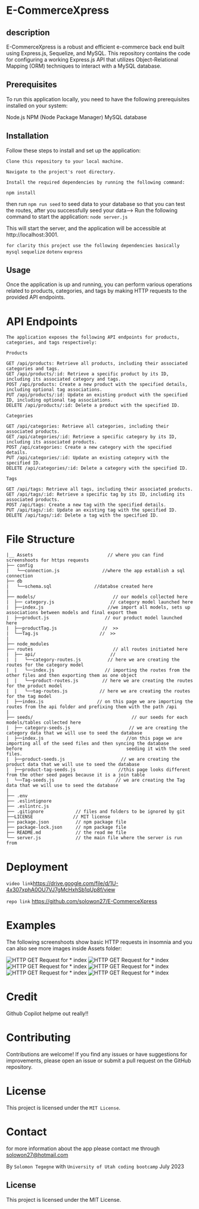 # E-CommerceXpress

## description
E-CommerceXpress is a robust and efficient e-commerce back end built using Express.js, Sequelize, and MySQL. This repository contains the code for configuring a working Express.js API that utilizes Object-Relational Mapping (ORM) techniques to interact with a MySQL database. 

## Prerequisites
To run this application locally, you need to have the following prerequisites installed on your system:

Node.js
NPM (Node Package Manager)
MySQL database

## Installation
Follow these steps to install and set up the application:

```Clone this repository to your local machine.```

```Navigate to the project's root directory.```

```Install the required dependencies by running the following command:```

```npm install```

then run ```npm run seed``` to seed data to your database so that you can test the routes,
after you successfully seed your data-->
Run the following command to start the application:
```node server.js```

This will start the server, and the application will be accessible at http://localhost:3001.

```for clarity this project use the following dependencies basically```
```mysql```
```sequelize```
```dotenv```
```express```
## Usage
Once the application is up and running, you can perform various operations related to products, categories, and tags by making HTTP requests to the provided API endpoints.

# API Endpoints
```
The application exposes the following API endpoints for products, categories, and tags respectively:

Products

GET /api/products: Retrieve all products, including their associated categories and tags.
GET /api/products/:id: Retrieve a specific product by its ID, including its associated category and tags.
POST /api/products: Create a new product with the specified details, including optional tag associations.
PUT /api/products/:id: Update an existing product with the specified ID, including optional tag associations.
DELETE /api/products/:id: Delete a product with the specified ID.

Categories

GET /api/categories: Retrieve all categories, including their associated products.
GET /api/categories/:id: Retrieve a specific category by its ID, including its associated products.
POST /api/categories: Create a new category with the specified details.
PUT /api/categories/:id: Update an existing category with the specified ID.
DELETE /api/categories/:id: Delete a category with the specified ID.

Tags

GET /api/tags: Retrieve all tags, including their associated products.
GET /api/tags/:id: Retrieve a specific tag by its ID, including its associated products.
POST /api/tags: Create a new tag with the specified details.
PUT /api/tags/:id: Update an existing tag with the specified ID.
DELETE /api/tags/:id: Delete a tag with the specified ID.
```
# File Structure

```
|__ Assets                            // where you can find screenshoots for https requests 
├── config                  
|   └──connection.js                //where the app establish a sql connection
├── db                  
|   └──schema.sql                //databse created here
|
├── models/                             // our models collected here
|  ├── category.js                     // category model launched here                 
|  ├──index.js                        //we import all models, sets up associations between models and final export them
|  ├──product.js                     // our product model launched here
|  ├──productTag.js                 //  >>
|  └──Tag.js                       //  >>
|
├── node_modules
├── routes                              // all routes initiated here
|  ├── api/                            //                 
|  |   └──category-routes.js          // here we are creating the routes for the category model
|  |   └──index.js                   // importing the routes from the other files and then exporting them as one object
|  |   └──product-routes.js         // here we are creating the routes for the product model
|  |   └──tag-routes.js            // here we are creating the routes for the tag model
|  ├──index.js                    // on this page we are importing the routes from the api folder and prefixing them with the path /api
|
├── seeds/                                     // our seeds for each models/tables collected here
|  ├── category-seeds.js                      // we are creating the category data that we will use to seed the database                
|  ├──index.js                               //on this page we are importing all of the seed files and then syncing the database    before                                       seeding it with the seed files.
|  ├──product-seeds.js                     // we are creating the product data that we will use to seed the database  
|  ├──product-tag-seeds.js                //this page looks different from the other seed pages because it is a join table
|  └──Tag-seeds.js                       // we are creating the Tag data that we will use to seed the database 
|
├── .env
├── .eslintignore
├── .eslintrc.js
├── .gitignore            // files and folders to be ignored by git
├──LICENSE               // MIT license
├── package.json          // npm package file
├── package-lock.json     // npm package file
├── README.md             // the read me file   
└── server.js             // the main file where the server is run from      
```
# Deployment

```video link```https://drive.google.com/file/d/1U-4x307xphA0OU7VJ7gMcHxhSb1qUp8f/view


```repo link``` https://github.com/solowon27/E-CommerceXpress

# Examples 

The following screenshoots show basic HTTP requests in insomnia and you can also see more images inside Assets folder:

![HTTP GET Request for * index](./Assets/CreateNewCategory-%20sample.jpg)
![HTTP GET Request for * index](./Assets/CreateNewproducts-%20sample.jpg)
![HTTP GET Request for * index](./Assets/deleteProductById-%20sample.jpg)
![HTTP GET Request for * index](./Assets/getAllCategories-%20sample.jpg)
![HTTP GET Request for * index](./Assets/getAllproducts-%20sample.jpg)
![HTTP GET Request for * index](./Assets/getAllTags-%20sample.jpg)

# Credit 
Github Copilot helpme out really!!
# Contributing
Contributions are welcome! If you find any issues or have suggestions for improvements, please open an issue or submit a pull request on the GitHub repository.

# License
This project is licensed under the ```MIT License```.
# Contact 
for more information about the app please contact me through solowon27@hotmail.com

By ```Solomon Tegegne``` with ```University of Utah coding bootcamp``` July 2023

## License
This project is licensed under the MIT License.